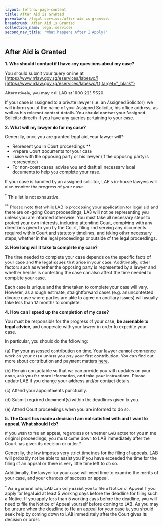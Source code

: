 ```yaml
---
layout: leftnav-page-content
title: After Aid is Granted
permalink: /legal-services/after-aid-is-granted/
breadcrumb: After Aid is Granted
collection_name: legal-services
second_nav_title: "What happens After I Apply?"
---
```


After Aid is Granted
---

**1. Who should I contact if I have any questions about my case?**<br>

You should submit your query online at [https://www.mlaw.gov.sg/eservices/labesvc/](https://www.mlaw.gov.sg/eservices/labesvc/){:target="_blank"}

Alternatively, you may call LAB at 1800 225 5529.

If your case is assigned to a private lawyer (i.e. an Assigned Solicitor), we will inform you of the name of your Assigned Solicitor, his office address, as well as his relevant contact details. You should contact your Assigned Solicitor directly if you have any queries pertaining to your case.<br>


**2. What will my lawyer do for my case?**<br>

Generally, once you are granted legal aid, your lawyer will*:
* Represent you in Court proceedings ** 
* Prepare Court documents for your case 
* Liaise with the opposing party or his lawyer (if the opposing party is represented)
* For non-court cases, advise you and draft all necessary legal documents to help you complete your case.

If your case is handled by an assigned solicitor, LAB's in-house lawyers will also monitor the progress of your case. 

<sup>*</sup> This list is not exhaustive. 

<sup>**</sup> Please note that while LAB is processing your application for legal aid and there are on-going Court proceedings, LAB will not be representing you unless you are informed otherwise. You must take all necessary steps to protect your own interests, including attending Court, complying with any directions given to you by the Court, filing and serving any documents required within Court and statutory timelines, and taking other necessary steps, whether in the legal proceedings or outside of the legal proceedings. <br>


**3. How long will it take to complete my case?**<br>

The time needed to complete your case depends on the specific facts of your case and the legal issues that arise in your case. Additionally, other factors such as whether the opposing party is represented by a lawyer and whether he/she is contesting the case can also affect the time needed to complete your case. 

Each case is unique and the time taken to complete your case will vary. However, as a rough estimate, straightforward cases (e.g. an uncontested divorce case where parties are able to agree on ancillary issues) will usually take less than 12 months to complete. <br>


**4. How can I speed up the completion of my case?**<br>

You must be responsible for the progress of your case, **be amenable to legal advice**, and cooperate with your lawyer in order to expedite your case. 

In particular, you should do the following:

(a) Pay your assessed contribution on time. Your lawyer cannot commence work on your case unless you pay your first contribution. You can find out more about contribution and payment matters <a href="/legal-services/are-all-the-legal-services-free/">here</a>.

(b) Remain contactable so that we can provide you with updates on your case, ask you for more information, and take your instructions. Please update LAB if you change your address and/or contact details. 

(c) Attend your appointments punctually.

(d) Submit required document(s) within the deadlines given to you.

(e) Attend Court proceedings when you are informed to do so.<br>


**5. The Court has made a decision I am not satisfied with and I want to appeal. What should I do?**<br>

If you wish to file an appeal, regardless of whether LAB acted for you in the original proceedings, you must come down to LAB immediately after the Court has given its decision or order.*

Generally, the law imposes very strict timelines for the filing of appeals. LAB will probably not be able to assist you if you have exceeded the time for the filing of an appeal or there is very little time left to do so. 

Additionally, the lawyer for your case will need time to examine the merits of your case, and your chances of success on appeal. 

<sup>*</sup> As a general rule, LAB can only assist you to file a Notice of Appeal if you apply for legal aid at least 5 working days before the deadline for filing such a Notice. If you apply less than 5 working days before the deadline, you will need to file the Notice of Appeal yourself before coming to LAB. As you may be unsure when the deadline to file an appeal for your case is, you should seek help by coming down to LAB immediately after the Court gives its decision or order. 
